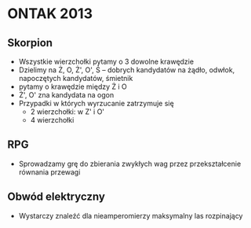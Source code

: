 # ONTAK 2013

## Skorpion

- Wszystkie wierzchołki pytamy o 3 dowolne krawędzie
- Dzielimy na Ż, O, Ż', O', Ś – dobrych kandydatów na żądło, odwłok, napoczętych kandydatów, śmietnik
- pytamy o krawędzie między Ż i O
- Ż', O' zna kandydata na ogon
- Przypadki w których wyrzucanie zatrzymuje się
    * 2 wierzchołki: w Z' i O'
    * 4 wierzchołki

## RPG

- Sprowadzamy grę do zbierania zwykłych wag przez przekształcenie równania przewagi

## Obwód elektryczny

- Wystarczy znaleźć dla nieamperomierzy maksymalny las rozpinający
